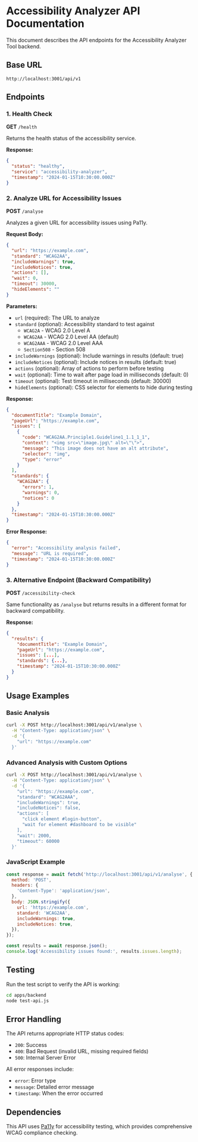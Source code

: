 # Accessibility Analyzer API Documentation

This document describes the API endpoints for the Accessibility Analyzer Tool backend.

## Base URL

```
http://localhost:3001/api/v1
```

## Endpoints

### 1. Health Check

**GET** `/health`

Returns the health status of the accessibility service.

**Response:**

```json
{
  "status": "healthy",
  "service": "accessibility-analyzer",
  "timestamp": "2024-01-15T10:30:00.000Z"
}
```

### 2. Analyze URL for Accessibility Issues

**POST** `/analyse`

Analyzes a given URL for accessibility issues using Pa11y.

**Request Body:**

```json
{
  "url": "https://example.com",
  "standard": "WCAG2AA",
  "includeWarnings": true,
  "includeNotices": true,
  "actions": [],
  "wait": 0,
  "timeout": 30000,
  "hideElements": ""
}
```

**Parameters:**

- `url` (required): The URL to analyze
- `standard` (optional): Accessibility standard to test against
  - `WCAG2A` - WCAG 2.0 Level A
  - `WCAG2AA` - WCAG 2.0 Level AA (default)
  - `WCAG2AAA` - WCAG 2.0 Level AAA
  - `Section508` - Section 508
- `includeWarnings` (optional): Include warnings in results (default: true)
- `includeNotices` (optional): Include notices in results (default: true)
- `actions` (optional): Array of actions to perform before testing
- `wait` (optional): Time to wait after page load in milliseconds (default: 0)
- `timeout` (optional): Test timeout in milliseconds (default: 30000)
- `hideElements` (optional): CSS selector for elements to hide during testing

**Response:**

```json
{
  "documentTitle": "Example Domain",
  "pageUrl": "https://example.com",
  "issues": [
    {
      "code": "WCAG2AA.Principle1.Guideline1_1.1_1_1",
      "context": "<img src=\"image.jpg\" alt=\"\">",
      "message": "This image does not have an alt attribute",
      "selector": "img",
      "type": "error"
    }
  ],
  "standards": {
    "WCAG2AA": {
      "errors": 1,
      "warnings": 0,
      "notices": 0
    }
  },
  "timestamp": "2024-01-15T10:30:00.000Z"
}
```

**Error Response:**

```json
{
  "error": "Accessibility analysis failed",
  "message": "URL is required",
  "timestamp": "2024-01-15T10:30:00.000Z"
}
```

### 3. Alternative Endpoint (Backward Compatibility)

**POST** `/accessibility-check`

Same functionality as `/analyse` but returns results in a different format for backward compatibility.

**Response:**

```json
{
  "results": {
    "documentTitle": "Example Domain",
    "pageUrl": "https://example.com",
    "issues": [...],
    "standards": {...},
    "timestamp": "2024-01-15T10:30:00.000Z"
  }
}
```

## Usage Examples

### Basic Analysis

```bash
curl -X POST http://localhost:3001/api/v1/analyse \
  -H "Content-Type: application/json" \
  -d '{
    "url": "https://example.com"
  }'
```

### Advanced Analysis with Custom Options

```bash
curl -X POST http://localhost:3001/api/v1/analyse \
  -H "Content-Type: application/json" \
  -d '{
    "url": "https://example.com",
    "standard": "WCAG2AAA",
    "includeWarnings": true,
    "includeNotices": false,
    "actions": [
      "click element #login-button",
      "wait for element #dashboard to be visible"
    ],
    "wait": 2000,
    "timeout": 60000
  }'
```

### JavaScript Example

```javascript
const response = await fetch('http://localhost:3001/api/v1/analyse', {
  method: 'POST',
  headers: {
    'Content-Type': 'application/json',
  },
  body: JSON.stringify({
    url: 'https://example.com',
    standard: 'WCAG2AA',
    includeWarnings: true,
    includeNotices: true,
  }),
});

const results = await response.json();
console.log('Accessibility issues found:', results.issues.length);
```

## Testing

Run the test script to verify the API is working:

```bash
cd apps/backend
node test-api.js
```

## Error Handling

The API returns appropriate HTTP status codes:

- `200`: Success
- `400`: Bad Request (invalid URL, missing required fields)
- `500`: Internal Server Error

All error responses include:

- `error`: Error type
- `message`: Detailed error message
- `timestamp`: When the error occurred

## Dependencies

This API uses [Pa11y](https://github.com/pa11y/pa11y) for accessibility testing, which provides comprehensive WCAG compliance checking.
